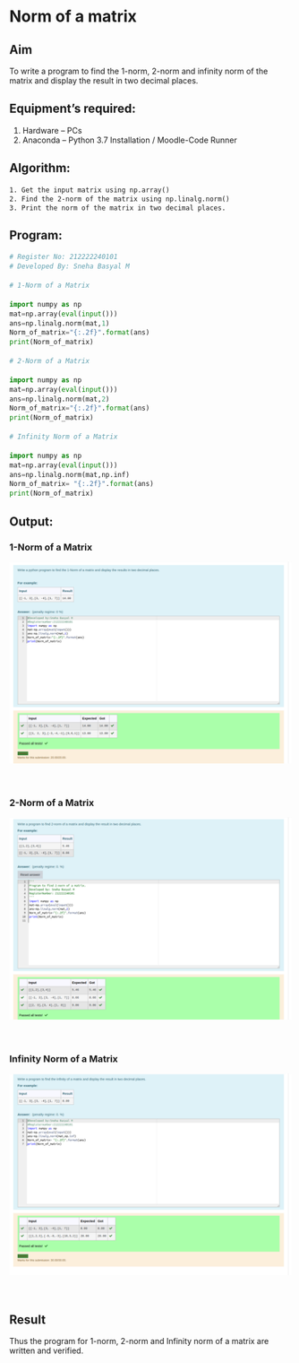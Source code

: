 # Norm of a matrix
## Aim
To write a program to find the 1-norm, 2-norm and infinity norm of the matrix and display the result in two decimal places.
## Equipment’s required:
1.	Hardware – PCs
2.	Anaconda – Python 3.7 Installation / Moodle-Code Runner
## Algorithm:
	1. Get the input matrix using np.array()   
    2. Find the 2-norm of the matrix using np.linalg.norm()
	3. Print the norm of the matrix in two decimal places.
## Program:
```Python
# Register No: 212222240101
# Developed By: Sneha Basyal M

# 1-Norm of a Matrix

import numpy as np
mat=np.array(eval(input()))
ans=np.linalg.norm(mat,1)
Norm_of_matrix="{:.2f}".format(ans)
print(Norm_of_matrix)

# 2-Norm of a Matrix

import numpy as np
mat=np.array(eval(input()))
ans=np.linalg.norm(mat,2)
Norm_of_matrix="{:.2f}".format(ans)
print(Norm_of_matrix)

# Infinity Norm of a Matrix

import numpy as np
mat=np.array(eval(input()))
ans=np.linalg.norm(mat,np.inf)
Norm_of_matrix= "{:.2f}".format(ans)
print(Norm_of_matrix)
```
## Output:

### 1-Norm of a Matrix

![NORM-OF-A-MATRIX](onenorm.png)
<br>
<br>
<br>

### 2-Norm of a Matrix

![NORM-OF-A-MATRIX](twonorm.png)
<br>
<br>
<br>

### Infinity Norm of a Matrix

![NORM-OF-A-MATRIX](infinity.png)
<br>
<br>
<br>

## Result
Thus the program for 1-norm, 2-norm and Infinity norm of a matrix are written and verified.

